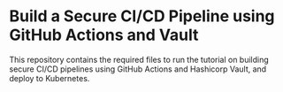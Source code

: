 # Build a Secure CI/CD Pipeline using GitHub Actions and Vault

This repository contains the required files to run the tutorial on building secure CI/CD pipelines using GitHub Actions and Hashicorp Vault,
and deploy to Kubernetes.
